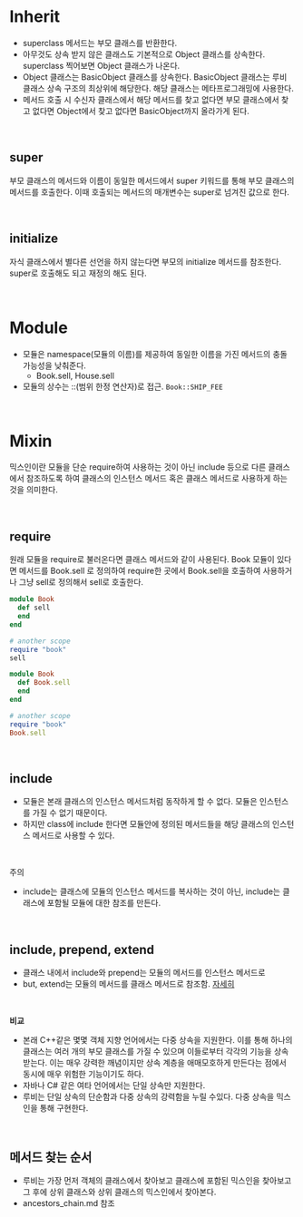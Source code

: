 # Inherit
- superclass 메서드는 부모 클래스를 반환한다. 
- 아무것도 상속 받지 않은 클래스도 기본적으로 Object 클래스를 상속한다. superclass 찍어보면 Object 클래스가 나온다.
- Object 클래스는 BasicObject 클래스를 상속한다. BasicObject 클래스는 루비 클래스 상속 구조의 최상위에 해당한다. 해당 클래스는 메타프로그래밍에 사용한다.
- 메서드 호출 시 수신자 클래스에서 해당 메서드를 찾고 없다면 부모 클래스에서 찾고 없다면 Object에서 찾고 없다면 BasicObject까지 올라가게 된다.

<br>

## super
부모 클래스의 메서드와 이름이 동일한 메서드에서 super 키워드를 통해 부모 클래스의 메서드를 호출한다. 이때  호출되는 메서드의 매개변수는 super로 넘겨진 값으로 한다.

<br>

## initialize
자식 클래스에서 별다른 선언을 하지 않는다면 부모의 initialize 메서드를 참조한다. super로 호출해도 되고 재정의 해도 된다.

<br>

# Module
- 모듈은 namespace(모듈의 이름)를 제공하여 동일한 이름을 가진 메서드의 충돌 가능성을 낮춰준다.
  - Book.sell, House.sell
- 모듈의 상수는 ::(범위 한정 연산자)로 접근. `Book::SHIP_FEE`

<br>

# Mixin
믹스인이란 모듈을 단순 require하여 사용하는 것이 아닌 include 등으로 다른 클래스에서 참조하도록 하여 클래스의 인스턴스 메서드 혹은 클래스 메서드로 사용하게 하는 것을 의미한다.

<br>

## require
원래 모듈을 require로 불러온다면 클래스 메서드와 같이 사용된다. Book 모듈이 있다면 메서드를 Book.sell 로 정의하여 require한 곳에서 Book.sell을 호출하여 사용하거나 그냥 sell로 정의해서 sell로 호출한다.

```ruby
module Book
  def sell
  end
end

# another scope
require "book"
sell
```

```ruby
module Book
  def Book.sell
  end
end

# another scope
require "book"
Book.sell
```

<br>

## include
- 모듈은 본래 클래스의 인스턴스 메서드처럼 동작하게 할 수 없다. 모듈은 인스턴스를 가질 수 없기 때문이다.
- 하지만 class에 include 한다면 모듈안에 정의된 메서드들을 해당 클래스의 인스턴스 메서드로 사용할 수 있다.

<br>

주의
- include는 클래스에 모듈의 인스턴스 메서드를 복사하는 것이 아닌, include는 클래스에 포함될 모듈에 대한 참조를 만든다.

<br>


## include, prepend, extend
- 클래스 내에서 include와 prepend는 모듈의 메서드를 인스턴스 메서드로 
- but, extend는 모듈의 메서드를 클래스 메서드로 참조함.
[자세히](https://github.com/Guk0/TIL/blob/master/ruby/metaprogramming/4.module%26mixin.md#include-prepend-vs-extend)

<br>


**비교**
- 본래 C++같은 몇몇 객체 지향 언어에서는 다중 상속을 지원한다. 이를 통해 하나의 클래스는 여러 개의 부모 클래스를 가질 수 있으며 이들로부터 각각의 기능을 상속받는다. 이는 매우 강력한 깨념이지만 상속 계층을 애매모호하게 만든다는 점에서 동시에 매우 위험한 기능이기도 하다.
- 자바나 C# 같은 여타 언어에서는 단일 상속만 지원한다. 
- 루비는 단일 상속의 단순함과 다중 상속의 강력함을 누릴 수있다. 다중 상속을 믹스인을 통해 구현한다.

<br>

## 메서드 찾는 순서
- 루비는 가장 먼저 객체의 클래스에서 찾아보고 클래스에 포함된 믹스인을 찾아보고 그 후에 상위 클래스와 상위 클래스의 믹스인에서 찾아본다.
- ancestors_chain.md 참조